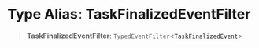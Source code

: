 # Type Alias: TaskFinalizedEventFilter

> **TaskFinalizedEventFilter**: `TypedEventFilter`\<[`TaskFinalizedEvent`](TaskFinalizedEvent.md)\>
